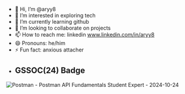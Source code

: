 - 👋 Hi, I’m @aryy8
- 👀 I’m interested in exploring tech
- 🌱 I’m currently learning github
- 💞️ I’m looking to collaborate on projects 
- 📫 How to reach me: linkedin www.linkedin.com/in/aryy8
- 😄 Pronouns: he/him
- ⚡ Fun fact: anxious attacher
- ## GSSOC(24) Badge
![Postman - Postman API Fundamentals Student Expert - 2024-10-24](https://github.com/user-attachments/assets/e0eeb70d-1a3c-412b-bcc1-802a7593d2e7)



<!---
aryy8/aryy8 is a ✨ special ✨ repository because its `README.md` (this file) appears on your GitHub profile.
You can click the Preview link to take a look at your changes.
--->
